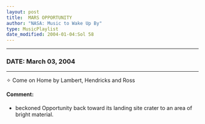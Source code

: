 ```yaml
---
layout: post
title:  MARS OPPORTUNITY
author: "NASA: Music to Wake Up By"
type: MusicPlaylist
date_modified: 2004-01-04:Sol 58
---
```


----
### DATE: March 03, 2004
----
✧ Come on Home by Lambert, Hendricks and Ross

#### Comment:
* beckoned Opportunity back toward its landing site crater to an area of bright material.
